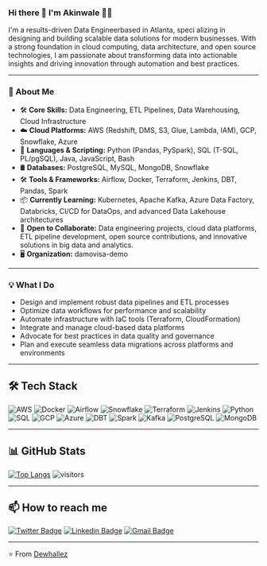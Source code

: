 ### Hi there 👋 I'm Akinwale 👨‍💻

I'm a results-driven Data Engineerbased in Atlanta, speci alizing in designing and building scalable data solutions for modern businesses. With a strong foundation in cloud computing, data architecture, and open source technologies, I am passionate about transforming data into actionable insights and driving innovation through automation and best practices.

---

### 🚀 About Me

- 🛠️ **Core Skills:** Data Engineering, ETL Pipelines, Data Warehousing, Cloud Infrastructure
- ☁️ **Cloud Platforms:** AWS (Redshift, DMS, S3, Glue, Lambda, IAM), GCP, Snowflake, Azure
- 🐍 **Languages & Scripting:** Python (Pandas, PySpark), SQL (T-SQL, PL/pgSQL), Java, JavaScript, Bash
- 🛢️ **Databases:** PostgreSQL, MySQL, MongoDB, Snowflake
- 🛠️ **Tools & Frameworks:** Airflow, Docker, Terraform, Jenkins, DBT, Pandas, Spark
- 📦 **Currently Learning:** Kubernetes, Apache Kafka, Azure Data Factory, Databricks, CI/CD for DataOps, and advanced Data Lakehouse architectures
- 🤝 **Open to Collaborate:** Data engineering projects, cloud data platforms, ETL pipeline development, open source contributions, and innovative solutions in big data and analytics.
- 🖥️ **Organization:** damovisa-demo

---

### 💡 What I Do

- Design and implement robust data pipelines and ETL processes
- Optimize data workflows for performance and scalability
- Automate infrastructure with IaC tools (Terraform, CloudFormation)
- Integrate and manage cloud-based data platforms
- Advocate for best practices in data quality and governance
- Plan and execute seamless data migrations across platforms and environments

---

## 🛠️ Tech Stack

![AWS](https://img.shields.io/badge/AWS-232F3E?style=for-the-badge&logo=amazon-aws&logoColor=white)
![Docker](https://img.shields.io/badge/Docker-2496ED?style=for-the-badge&logo=docker&logoColor=white)
![Airflow](https://img.shields.io/badge/Apache%20Airflow-017CEE?style=for-the-badge&logo=apache-airflow&logoColor=white)
![Snowflake](https://img.shields.io/badge/Snowflake-29B5E8?style=for-the-badge&logo=snowflake&logoColor=white)
![Terraform](https://img.shields.io/badge/Terraform-7B42BC?style=for-the-badge&logo=terraform&logoColor=white)
![Jenkins](https://img.shields.io/badge/Jenkins-D24939?style=for-the-badge&logo=jenkins&logoColor=white)
![Python](https://img.shields.io/badge/Python-3776AB?style=for-the-badge&logo=python&logoColor=white)
![SQL](https://img.shields.io/badge/SQL-4479A1?style=for-the-badge&logo=postgresql&logoColor=white)
![GCP](https://img.shields.io/badge/GCP-4285F4?style=for-the-badge&logo=google-cloud&logoColor=white)
![Azure](https://img.shields.io/badge/Azure-0078D4?style=for-the-badge&logo=microsoft-azure&logoColor=white)
![DBT](https://img.shields.io/badge/dbt-FF694B?style=for-the-badge&logo=dbt&logoColor=white)
![Spark](https://img.shields.io/badge/Apache%20Spark-E25A1C?style=for-the-badge&logo=apachespark&logoColor=white)
![Kafka](https://img.shields.io/badge/Apache%20Kafka-231F20?style=for-the-badge&logo=apachekafka&logoColor=white)
![PostgreSQL](https://img.shields.io/badge/PostgreSQL-4169E1?style=for-the-badge&logo=postgresql&logoColor=white)
![MongoDB](https://img.shields.io/badge/MongoDB-47A248?style=for-the-badge&logo=mongodb&logoColor=white)

---

## 📊 GitHub Stats

[![Top Langs](https://github-readme-stats.vercel.app/api/top-langs/?username=dewhallez&layout=compact&theme=radical)](https://github.com/dewhallez)
![visitors](https://visitor-badge.glitch.me/badge?page_id=dewhallez)

---

## 📫 How to reach me

[![Twitter Badge](https://img.shields.io/badge/-dewhallez-1DA1F2?style=for-the-badge&logo=twitter&logoColor=white&link=https://twitter.com/dewhallez)](https://twitter.com/dewhallez)
[![Linkedin Badge](https://img.shields.io/badge/Akinwale-0077B5?style=for-the-badge&logo=linkedin&logoColor=white&link=https://www.linkedin.com/in/akinwale-akinseye-53679993//)](https://www.linkedin.com/in/akinwale-akinseye-53679993/)
[![Gmail Badge](https://img.shields.io/badge/-dewhalles-D14836?style=for-the-badge&logo=gmail&logoColor=white&link=mailto:dewhalles@gmail.com)](mailto:dewhalles@gmail.com)

---

⭐️ From [Dewhallez](https://github.com/dewhallez)